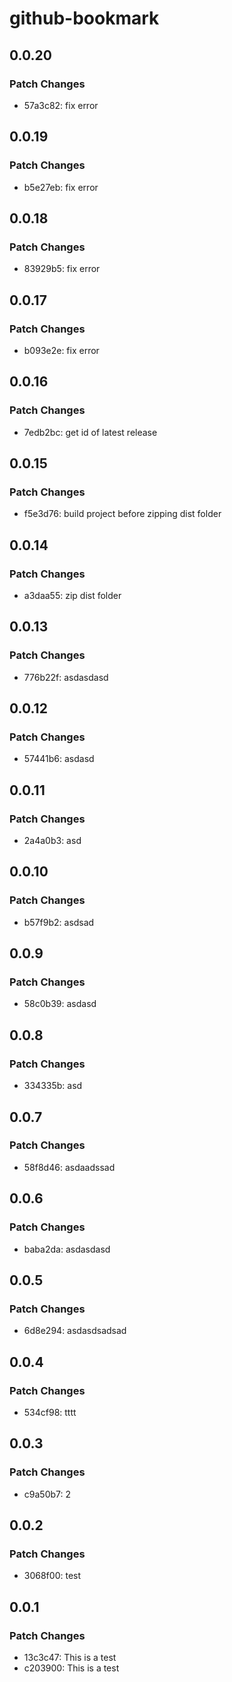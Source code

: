 # github-bookmark

## 0.0.20

### Patch Changes

- 57a3c82: fix error

## 0.0.19

### Patch Changes

- b5e27eb: fix error

## 0.0.18

### Patch Changes

- 83929b5: fix error

## 0.0.17

### Patch Changes

- b093e2e: fix error

## 0.0.16

### Patch Changes

- 7edb2bc: get id of latest release

## 0.0.15

### Patch Changes

- f5e3d76: build project before zipping dist folder

## 0.0.14

### Patch Changes

- a3daa55: zip dist folder

## 0.0.13

### Patch Changes

- 776b22f: asdasdasd

## 0.0.12

### Patch Changes

- 57441b6: asdasd

## 0.0.11

### Patch Changes

- 2a4a0b3: asd

## 0.0.10

### Patch Changes

- b57f9b2: asdsad

## 0.0.9

### Patch Changes

- 58c0b39: asdasd

## 0.0.8

### Patch Changes

- 334335b: asd

## 0.0.7

### Patch Changes

- 58f8d46: asdaadssad

## 0.0.6

### Patch Changes

- baba2da: asdasdasd

## 0.0.5

### Patch Changes

- 6d8e294: asdasdsadsad

## 0.0.4

### Patch Changes

- 534cf98: tttt

## 0.0.3

### Patch Changes

- c9a50b7: 2

## 0.0.2

### Patch Changes

- 3068f00: test

## 0.0.1

### Patch Changes

- 13c3c47: This is a test
- c203900: This is a test
